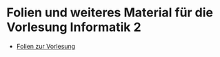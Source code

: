 Folien und weiteres Material für die Vorlesung Informatik 2
===========================================================

* [Folien zur Vorlesung](folien)
